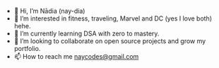 - 👋 Hi, I’m Nādia (nay-dia)
- 👀 I’m interested in fitness, traveling, Marvel and DC (yes I love both) hehe.
- 🌱 I’m currently learning DSA with zero to mastery.
- 💞️ I’m looking to collaborate on open source projects and grow my portfolio.
- 📫 How to reach me naycodes@gmail.com

<!---
NayFanchon/NayFanchon is a ✨ special ✨ repository because its `README.md` (this file) appears on your GitHub profile.
You can click the Preview link to take a look at your changes.
--->

